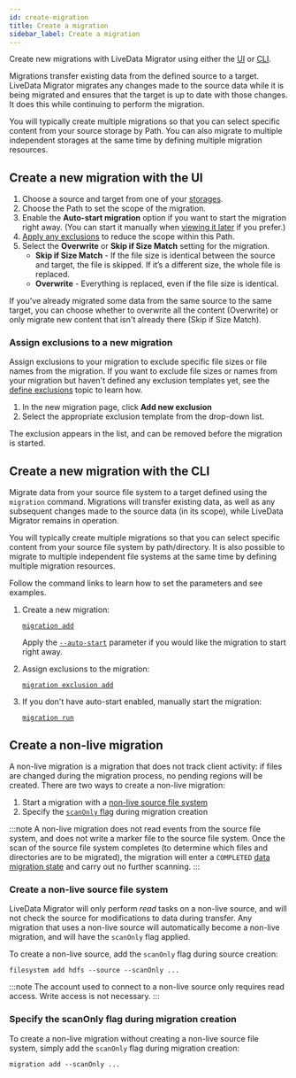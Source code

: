 ```yaml
---
id: create-migration
title: Create a migration
sidebar_label: Create a migration
---
```


Create new migrations with LiveData Migrator using either the [UI](#create-a-new-migration-with-the-ui) or [CLI](#create-a-new-migration-with-the-cli).

Migrations transfer existing data from the defined source to a target. LiveData Migrator migrates any changes made to the source data while it is being migrated and ensures that the target is up to date with those changes. It does this while continuing to perform the migration.

You will typically create multiple migrations so that you can select specific content from your source storage by Path. You can also migrate to multiple independent storages at the same time by defining multiple migration resources.

## Create a new migration with the UI

1. Choose a source and target from one of your [storages](./configure-storage.md).
1. Choose the Path to set the scope of the migration.
1. Enable the **Auto-start migration** option if you want to start the migration right away. (You can start it manually when [viewing it later](./manage-migrations.md#manage-migrations-with-the-ui) if you prefer.)
1. [Apply any exclusions](#assign-exclusions-to-a-new-migration) to reduce the scope within this Path.
1. Select the **Overwrite** or **Skip if Size Match** setting for the migration.  
   * **Skip if Size Match** - If the file size is identical between the source and target, the file is skipped. If it’s a different size, the whole file is replaced.
   * **Overwrite** - Everything is replaced, even if the file size is identical.

If you've already migrated some data from the same source to the same target, you can choose whether to overwrite all the content (Overwrite) or only migrate new content that isn't already there (Skip if Size Match).

### Assign exclusions to a new migration

Assign exclusions to your migration to exclude specific file sizes or file names from the migration. If you want to exclude file sizes or names from your migration but haven't defined any exclusion templates yet, see the [define exclusions](./configure-exclusions.md) topic to learn how.

1. In the new migration page, click **Add new exclusion**
1. Select the appropriate exclusion template from the drop-down list.

The exclusion appears in the list, and can be removed before the migration is started.

## Create a new migration with the CLI

Migrate data from your source file system to a target defined using the `migration` command. Migrations will transfer existing data, as well as any subsequent changes made to the source data (in its scope), while LiveData Migrator remains in operation.

You will typically create multiple migrations so that you can select specific content from your source file system by path/directory. It is also possible to migrate to multiple independent file systems at the same time by defining multiple migration resources.

Follow the command links to learn how to set the parameters and see examples.

1. Create a new migration:

   [`migration add`](./command-reference.md#migration-add)

   Apply the [`--auto-start`](./command-reference.md#optional-parameters-5) parameter if you would like the migration to start right away.

1. Assign exclusions to the migration:

    [`migration exclusion add`](./command-reference.md#migration-exclusion-add)

1. If you don't have auto-start enabled, manually start the migration:

   [`migration run`](./command-reference.md#migration-run)

## Create a non-live migration

A non-live migration is a migration that does not track client activity: if files are changed during the migration process, no pending regions will be created. There are two ways to create a non-live migration:

1. Start a migration with a [non-live source file system](#create-a-non-live-source-file-system)
1. Specify the [`scanOnly` flag](#specify-the-scanonly-flag-during-migration-creation) during migration creation

:::note
A non-live migration does not read events from the source file system, and does not write a marker file to the source file system. Once the scan of the source file system completes (to determine which files and directories are to be migrated), the migration will enter a `COMPLETED` [data migration state](./manage-migrations.md/#data-migration-states) and carry out no further scanning.
:::

### Create a non-live source file system

LiveData Migrator will only perform *read* tasks on a non-live source, and will not check the source for modifications to data during transfer. Any migration that uses a non-live source will automatically become a non-live migration, and will have the `scanOnly` flag applied.

To create a non-live source, add the `scanOnly` flag during source creation:

```text="Code"
filesystem add hdfs --source --scanOnly ...
```

:::note
The account used to connect to a non-live source only requires read access. Write access is not necessary.
:::

### Specify the scanOnly flag during migration creation

To create a non-live migration without creating a non-live source file system, simply add the `scanOnly` flag during migration creation:

```text="Code"
migration add --scanOnly ...
```
